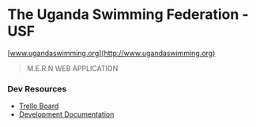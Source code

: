 # The Uganda Swimming Federation - USF

[www.ugandaswimming.org](http://www.ugandaswimming.org)

> M.E.R.N WEB APPLICATION

### Dev Resources
- [Trello Board](https://trello.com/b/ixWqVxjG/the-uganda-swimming-federation)
- [Development Documentation](https://docs.google.com/document/d/1PjOY2ffeWAh1WZM3TirQvadNtogsrz4AAcX726V8PsM/edit#)

